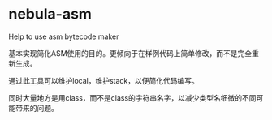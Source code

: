 # nebula-asm
Help to use asm bytecode maker

基本实现简化ASM使用的目的。更倾向于在样例代码上简单修改，而不是完全重新生成。

通过此工具可以维护local，维护stack，以便简化代码编写。

同时大量地方是用class，而不是class的字符串名字，以减少类型名细微的不同可能带来的问题。
